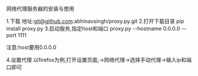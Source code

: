 网络代理服务器的安装与使用

1.下载
地址:git@github.com:abhinavsingh/proxy.py.git
2.打开下载目录
pip install proxy.py
3.启动服务,指定host和端口
proxy.py --hostname 0.0.0.0 --port 1111

注意:host要用0.0.0.0

4.设置代理
以firefox为例,打开设置页面,->网络代理->选择手动代理->输入ip和端口即可